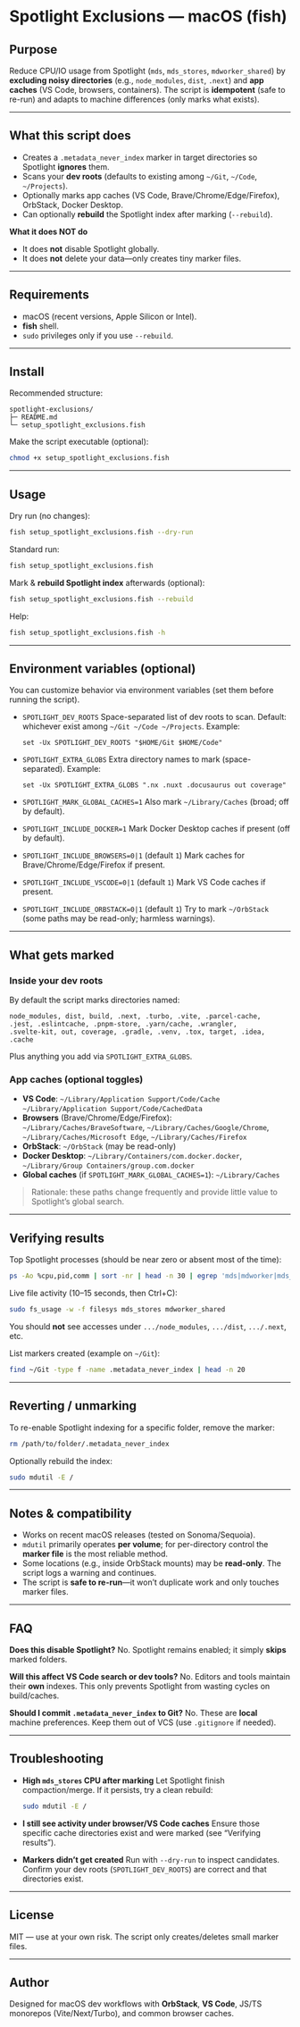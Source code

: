# Spotlight Exclusions — macOS (fish)

## Purpose

Reduce CPU/IO usage from Spotlight (`mds`, `mds_stores`, `mdworker_shared`) by **excluding noisy directories** (e.g., `node_modules`, `dist`, `.next`) and **app caches** (VS Code, browsers, containers).
The script is **idempotent** (safe to re-run) and adapts to machine differences (only marks what exists).

---

## What this script does

- Creates a `.metadata_never_index` marker in target directories so Spotlight **ignores** them.
- Scans your **dev roots** (defaults to existing among `~/Git`, `~/Code`, `~/Projects`).
- Optionally marks app caches (VS Code, Brave/Chrome/Edge/Firefox), OrbStack, Docker Desktop.
- Can optionally **rebuild** the Spotlight index after marking (`--rebuild`).

**What it does NOT do**

- It does **not** disable Spotlight globally.
- It does **not** delete your data—only creates tiny marker files.

---

## Requirements

- macOS (recent versions, Apple Silicon or Intel).
- **fish** shell.
- `sudo` privileges only if you use `--rebuild`.

---

## Install

Recommended structure:

```text
spotlight-exclusions/
├─ README.md
└─ setup_spotlight_exclusions.fish
```

Make the script executable (optional):

```bash
chmod +x setup_spotlight_exclusions.fish
```

---

## Usage

Dry run (no changes):

```bash
fish setup_spotlight_exclusions.fish --dry-run
```

Standard run:

```bash
fish setup_spotlight_exclusions.fish
```

Mark & **rebuild Spotlight index** afterwards (optional):

```bash
fish setup_spotlight_exclusions.fish --rebuild
```

Help:

```bash
fish setup_spotlight_exclusions.fish -h
```

---

## Environment variables (optional)

You can customize behavior via environment variables (set them before running the script).

- `SPOTLIGHT_DEV_ROOTS`
  Space-separated list of dev roots to scan.
  Default: whichever exist among `~/Git ~/Code ~/Projects`.
  Example:

  ```fish
  set -Ux SPOTLIGHT_DEV_ROOTS "$HOME/Git $HOME/Code"
  ```

- `SPOTLIGHT_EXTRA_GLOBS`
  Extra directory names to mark (space-separated).
  Example:

  ```fish
  set -Ux SPOTLIGHT_EXTRA_GLOBS ".nx .nuxt .docusaurus out coverage"
  ```

- `SPOTLIGHT_MARK_GLOBAL_CACHES=1`
  Also mark `~/Library/Caches` (broad; off by default).

- `SPOTLIGHT_INCLUDE_DOCKER=1`
  Mark Docker Desktop caches if present (off by default).

- `SPOTLIGHT_INCLUDE_BROWSERS=0|1` (default `1`)
  Mark caches for Brave/Chrome/Edge/Firefox if present.

- `SPOTLIGHT_INCLUDE_VSCODE=0|1` (default `1`)
  Mark VS Code caches if present.

- `SPOTLIGHT_INCLUDE_ORBSTACK=0|1` (default `1`)
  Try to mark `~/OrbStack` (some paths may be read-only; harmless warnings).

---

## What gets marked

### Inside your dev roots

By default the script marks directories named:

```text
node_modules, dist, build, .next, .turbo, .vite, .parcel-cache,
.jest, .eslintcache, .pnpm-store, .yarn/cache, .wrangler,
.svelte-kit, out, coverage, .gradle, .venv, .tox, target, .idea, .cache
```

Plus anything you add via `SPOTLIGHT_EXTRA_GLOBS`.

### App caches (optional toggles)

- **VS Code**:
  `~/Library/Application Support/Code/Cache`
  `~/Library/Application Support/Code/CachedData`
- **Browsers** (Brave/Chrome/Edge/Firefox):
  `~/Library/Caches/BraveSoftware`, `~/Library/Caches/Google/Chrome`,
  `~/Library/Caches/Microsoft Edge`, `~/Library/Caches/Firefox`
- **OrbStack**: `~/OrbStack` (may be read-only)
- **Docker Desktop**:
  `~/Library/Containers/com.docker.docker`,
  `~/Library/Group Containers/group.com.docker`
- **Global caches** (if `SPOTLIGHT_MARK_GLOBAL_CACHES=1`):
  `~/Library/Caches`

> Rationale: these paths change frequently and provide little value to Spotlight’s global search.

---

## Verifying results

Top Spotlight processes (should be near zero or absent most of the time):

```bash
ps -Ao %cpu,pid,comm | sort -nr | head -n 30 | egrep 'mds|mdworker|mds_stores' || true
```

Live file activity (10–15 seconds, then Ctrl+C):

```bash
sudo fs_usage -w -f filesys mds_stores mdworker_shared
```

You should **not** see accesses under `.../node_modules`, `.../dist`, `.../.next`, etc.

List markers created (example on `~/Git`):

```bash
find ~/Git -type f -name .metadata_never_index | head -n 20
```

---

## Reverting / unmarking

To re-enable Spotlight indexing for a specific folder, remove the marker:

```bash
rm /path/to/folder/.metadata_never_index
```

Optionally rebuild the index:

```bash
sudo mdutil -E /
```

---

## Notes & compatibility

- Works on recent macOS releases (tested on Sonoma/Sequoia).
- `mdutil` primarily operates **per volume**; for per-directory control the **marker file** is the most reliable method.
- Some locations (e.g., inside OrbStack mounts) may be **read-only**. The script logs a warning and continues.
- The script is **safe to re-run**—it won’t duplicate work and only touches marker files.

---

## FAQ

**Does this disable Spotlight?**
No. Spotlight remains enabled; it simply **skips** marked folders.

**Will this affect VS Code search or dev tools?**
No. Editors and tools maintain their **own** indexes. This only prevents Spotlight from wasting cycles on build/caches.

**Should I commit `.metadata_never_index` to Git?**
No. These are **local** machine preferences. Keep them out of VCS (use `.gitignore` if needed).

---

## Troubleshooting

- **High `mds_stores` CPU after marking**
  Let Spotlight finish compaction/merge. If it persists, try a clean rebuild:

  ```bash
  sudo mdutil -E /
  ```

- **I still see activity under browser/VS Code caches**
  Ensure those specific cache directories exist and were marked (see “Verifying results”).
- **Markers didn’t get created**
  Run with `--dry-run` to inspect candidates. Confirm your dev roots (`SPOTLIGHT_DEV_ROOTS`) are correct and that directories exist.

---

## License

MIT — use at your own risk. The script only creates/deletes small marker files.

---

## Author

Designed for macOS dev workflows with **OrbStack**, **VS Code**, JS/TS monorepos (Vite/Next/Turbo), and common browser caches.
